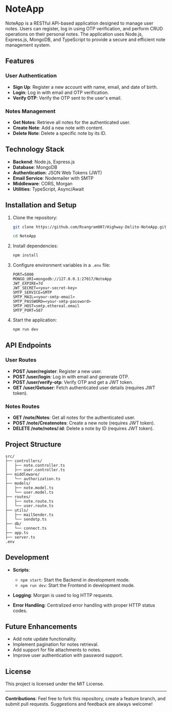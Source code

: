 # NoteApp

NoteApp is a RESTful API-based application designed to manage user notes. Users can register, log in using OTP verification, and perform CRUD operations on their personal notes. The application uses Node.js, Express.js, MongoDB, and TypeScript to provide a secure and efficient note management system.

## Features

### User Authentication

- **Sign Up**: Register a new account with name, email, and date of birth.
- **Login**: Log in with email and OTP verification.
- **Verify OTP**: Verify the OTP sent to the user's email.

### Notes Management

- **Get Notes**: Retrieve all notes for the authenticated user.
- **Create Note**: Add a new note with content.
- **Delete Note**: Delete a specific note by its ID.

## Technology Stack

- **Backend**: Node.js, Express.js
- **Database**: MongoDB
- **Authentication**: JSON Web Tokens (JWT)
- **Email Service**: Nodemailer with SMTP
- **Middleware**: CORS, Morgan
- **Utilities**: TypeScript, Async/Await

## Installation and Setup

1. Clone the repository:

   ```bash
   git clone https://github.com/Rsangram007/Highway-Delite-NoteApp.git
   
   cd NoteApp
   ```

2. Install dependencies:

   ```bash
   npm install
   ```

3. Configure environment variables in a `.env` file:

   ```env
   PORT=5000
   MONGO_URI=mongodb://127.0.0.1:27017/NoteApp
   JWT_EXPIRE=7d
   JWT_SECRET=<your-secret-key>
   SMTP_SERVICE=SMTP
   SMTP_MAIL=<your-smtp-email>
   SMTP_PASSWORD=<your-smtp-password>
   SMTP_HOST=smtp.ethereal.email
   SMTP_PORT=587
   ```

4. Start the application:

   ```bash
   npm run dev
   ```

## API Endpoints

### User Routes

- **POST /user/register**: Register a new user.
- **POST /user/login**: Log in with email and generate OTP.
- **POST /user/verify-otp**: Verify OTP and get a JWT token.
- **GET /user/Getuser**: Fetch authenticated user details (requires JWT token).

### Notes Routes

- **GET /note/Notes**: Get all notes for the authenticated user.
- **POST /note/Createnotes**: Create a new note (requires JWT token).
- **DELETE /note/notes/:id**: Delete a note by ID (requires JWT token).

## Project Structure

```plaintext
src/
├── controllers/
│   ├── note.controller.ts
│   ├── user.controller.ts
├── middleware/
│   └── authorization.ts
├── models/
│   ├── note.model.ts
│   └── user.model.ts
├── routes/
│   ├── note.route.ts
│   └── user.route.ts
├── utils/
│   ├── mailSender.ts
│   └── sendotp.ts
├── db/
│   └── connect.ts
├── app.ts
├── server.ts
.env
```

## Development

- **Scripts**:
  - `npm start`: Start the Backend in development mode.
  - `npm run dev`: Start the Frontend in development mode.

- **Logging**: Morgan is used to log HTTP requests.
- **Error Handling**: Centralized error handling with proper HTTP status codes.

## Future Enhancements

- Add note update functionality.
- Implement pagination for notes retrieval.
- Add support for file attachments to notes.
- Improve user authentication with password support.

## License

This project is licensed under the MIT License.

---

**Contributions**: Feel free to fork this repository, create a feature branch, and submit pull requests. Suggestions and feedback are always welcome!
